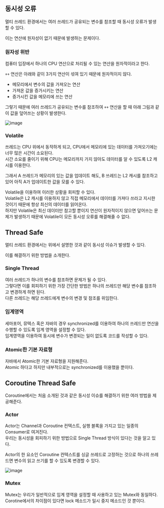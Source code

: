 ## 동시성 오류

멀티 쓰레드 환경에서는 여러 쓰레드가 공유되는 변수를 참조할 때 동시성 오류가 발생할 수 있다. 

이는 연산에 원자성이 없기 때문에 발생하는 문제이다.

### 원자성 위반

컴퓨터 입장에서 하나의 CPU 연산으로 처리될 수 있는 연산을 원자적이라고 한다.

`++` 연산은 아래와 같이 3가지 연산이 섞여 있기 때문에 원자적이지 않다.
- 메모리에서 변수의 값을 가져오는 연산
- 가져온 값을 증가시키는 연산
- 증가시킨 값을 메모리에 쓰는 연산

그렇기 때문에 여러 쓰레드가 공유되는 변수를 참조하여 `++` 연산을 할 때 아래 그림과 같이 값을 덮어쓰는 상황이 발생한다.

![image](https://user-images.githubusercontent.com/31586979/156486013-198853e7-db5e-47c6-9f21-6c47fd5360c1.png)

### Volatile

쓰레드는 CPU 위에서 동작하게 되고, CPU에서 메모리에 있는 데이터를 가져오기에는 너무 많은 시간이 소요된다. </br>
시간 소요를 줄이기 위해 CPU는 메모리까지 가지 않아도 데이터를 알 수 있도록 L2 캐시를 이용한다.

그래서 A 쓰레드가 메모리의 있는 값을 업데이트 해도, B 쓰레드는 L2 캐시를 참조하고 있어 아직 A가 업데이트한 값을 모를 수 있다.

Volatile을 이용하여 이러한 상황을 회피할 수 있다. </br>
Volatile은 L2 캐시를 이용하지 않고 직접 메모리에서 데이터를 가져다 쓰라고 지시한 것이기 때문에 항상 최신의 데이터를 읽어온다. </br>
하지만 Volatile은 최신 데이터만 참고할 뿐이지 연산이 원자적이지 않으면 덮어쓰는 문제가 발생하기 때문에 Volatile이 모든 동시성 오류를 해결해줄 수 없다.  </br>

## Thread Safe

멀티 쓰레드 환경에서는 위에서 설명한 것과 같이 동시성 이슈가 발생할 수 있다.

이를 해결하기 위한 방법을 소개한다.

### Single Thread

여러 쓰레드가 하나의 변수를 참조하면 문제가 될 수 있다. </br>
그렇다면 이를 회피하기 위한 가장 간단한 방법은 하나의 쓰레드만 해당 변수를 참조하고 변경하게 하면 된다. </br>
다른 쓰레드는 해당 쓰레드에게 변수의 변경 및 참조를 위임한다. </br>

### 임계영역

세마포어, 뮤텍스 혹은 자바의 경우 synchronized를 이용하여 하나의 쓰레드만 연산을 수행할 수 있도록 임계 영역을 설정할 수 있다. </br>
임계영역을 이용하여 동시에 변수가 변경되는 일이 없도록 코드를 작성할 수 있다. </br>

### Atomic한 기본 자료형

자바에서 Atomic한 기본 자료형을 지원해준다. </br>
Atomic 하다고 하지만 내부적으로는 synchronized를 이용했을 뿐이다. </br>

## Coroutine Thread Safe

Coroutine에서는 처음 소개된 것과 같은 동시성 이슈를 해결하기 위한 여러 방법을 제공해준다.

### Actor

Actor는 Channel과 Coroutine 컨텍스트, 실행 블록을 가지고 있는 일종의 Consumer로 여겨진다. </br>
우리는 동시성을 회피하기 위한 방법으로 Single Thread 방식이 있다는 것을 알고 있다.  </br>

Actor의 한 요소인 Coroutine 컨텍스트를 싱글 쓰레드로 고정하는 것으로 하나의 쓰레드면 변수의 읽고 쓰기를 할 수 있도록 변경할 수 있다.

![image](https://user-images.githubusercontent.com/31586979/156491234-2448f8f3-2071-475e-8cb2-b5e5f10e5912.png)

### Mutex

Mutex는 우리가 일반적으로 임계 영역을 설정할 때 사용하고 있는 Mutex와 동일하다. </br>
Corotine에서의 차이점이 있다면 lock 메소드가 일시 중지 메소드인 것 뿐이다. </br>
